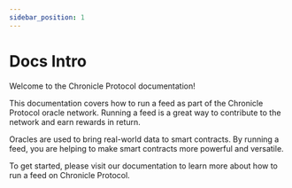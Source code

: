 ```yaml
---
sidebar_position: 1
---
```


# Docs Intro

Welcome to the Chronicle Protocol documentation!

This documentation covers how to run a feed as part of the Chronicle Protocol oracle network. Running a feed is a great way to contribute to the network and earn rewards in return.

Oracles are used to bring real-world data to smart contracts. By running a feed, you are helping to make smart contracts more powerful and versatile.

To get started, please visit our documentation to learn more about how to run a feed on Chronicle Protocol.
